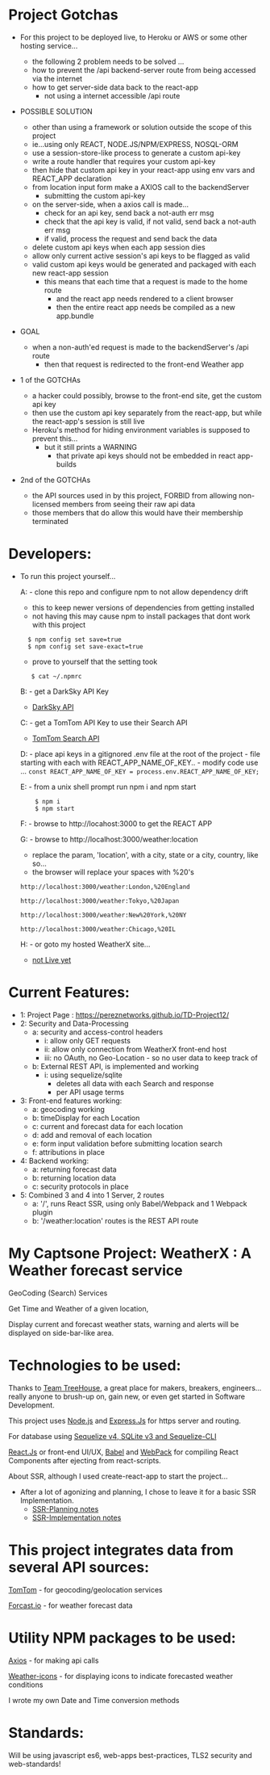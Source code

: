 
# Project Gotchas

- For this project to be deployed live, to Heroku or AWS or some other hosting service...
  - the following 2 problem needs to be solved ...
  - how to prevent the /api backend-server route from being accessed via the internet
  - how to get server-side data back to the react-app
    - not using a internet accessible /api route

- POSSIBLE SOLUTION  
  - other than using a framework or solution outside the scope of this project
  - ie...using only REACT, NODE.JS/NPM/EXPRESS, NOSQL-ORM
  - use a session-store-like process to generate a custom api-key
  - write a route handler that requires your custom api-key
  - then hide that custom api key in your react-app using env vars and REACT_APP declaration
  - from location input form make a AXIOS call to the backendServer
    - submitting the custom api-key
  - on the server-side, when a axios call is made...
    - check for an api key, send back a not-auth err msg
    - check that the api key is valid, if not valid, send back a not-auth err msg
    - if valid, process the request and send back the data
  - delete custom api keys when each app session dies
  - allow only current active session's api keys to be flagged as valid
  - valid custom api keys would be generated and packaged with each new react-app session
    - this means that each time that a request is made to the home route
      - and the react app needs rendered to a client browser
      - then the entire react app needs be compiled as a new app.bundle

- GOAL
  - when a non-auth'ed request is made to the backendServer's /api route  
    - then that request is redirected to the front-end Weather app

- 1 of the GOTCHAs
  - a hacker could possibly, browse to the front-end site, get the custom api key
  - then use the custom api key separately from the react-app, but while the react-app's session is still live
  - Heroku's method for hiding environment variables is supposed to prevent this...
    - but it still prints a WARNING
      - that private api keys should not be embedded in react app-builds
- 2nd of the GOTCHAs
  - the API sources used in by this project, FORBID from allowing non-licensed members from seeing their raw api data
  - those members that do allow this would have their membership terminated

#  Developers:
- To run this project yourself...

  A: - clone this repo and configure npm to not allow dependency drift

     - this to keep newer versions of dependencies from getting installed
     - not having this may cause npm to install packages that dont work with this project
     ```
       $ npm config set save=true
       $ npm config set save-exact=true
     ```
    - prove to yourself that the setting took
     ```
        $ cat ~/.npmrc
     ```
  B: - get a DarkSky API Key
  - [DarkSky API](https://darksky.net/dev)

  C: - get a TomTom API Key to use their Search API
  - [TomTom Search API](https://developer.tomtom.com/search-api/search-api-documentation)

  D: - place api keys in a gitignored .env file at the root of the project
      - file starting with each with REACT_APP_NAME_OF_KEY..
      - modify code use ...
    `const REACT_APP_NAME_OF_KEY = process.env.REACT_APP_NAME_OF_KEY;`

  E: - from a unix shell prompt run npm i and npm start
    ```
        $ npm i
        $ npm start
    ```
  F: - browse to http://locahost:3000 to get the REACT APP

  G: - browse to http://localhost:3000/weather:location

     - replace the param, 'location', with a city, state or a city, country, like so...
     -  the browser will replace your spaces with %20's

      http://localhost:3000/weather:London,%20England

      http://localhost:3000/weather:Tokyo,%20Japan

      http://localhost:3000/weather:New%20York,%20NY

      http://localhost:3000/weather:Chicago,%20IL

  H: - or goto my hosted WeatherX site...
  - [not Live yet](https://almostThere)

# Current Features:

  - 1: Project Page : https://pereznetworks.github.io/TD-Project12/
  - 2: Security and Data-Processing
      - a: security and access-control headers
        - i: allow only GET requests
        - ii: allow only connection from WeatherX front-end host
        - iii: no OAuth, no Geo-Location - so no user data to keep track of
      - b: External REST API, is implemented and working
        - i: using sequelize/sqlite
          - deletes all data with each Search and response
          - per API usage terms
  - 3: Front-end features working:  
      - a: geocoding working
      - b: timeDisplay for each Location
      - c: current and forecast data for each location
      - d: add and removal of each location
      - e: form input validation before submitting location search
      - f: attributions in place
  - 4: Backend working:
      - a: returning forecast data
      - b: returning location data
      - c: security protocols in place
  - 5: Combined 3 and 4 into 1 Server, 2 routes
      - a: '/', runs React SSR, using only Babel/Webpack and 1 Webpack plugin
      - b: '/weather:location' routes is the REST API route

# My Captsone Project:  WeatherX : A Weather forecast service  

GeoCoding (Search) Services

Get Time and Weather of a given location,

Display current and forecast weather stats, warning and alerts will be displayed on side-bar-like area.

# Technologies to be used:

Thanks to [Team TreeHouse](https://teamtreehouse.com), a great place for makers, breakers, engineers... really anyone to brush-up on, gain new, or even get started in Software Development.

This project uses [Node.js](https://nodejs.org/) and [Express.Js](https://expressjs.com/) for https server and routing.

For database using [Sequelize v4, SQLite v3 and Sequelize-CLI](http://docs.sequelizejs.com/)

[React.Js](https://reactjs.org/) or front-end UI/UX, [Babel](https://babeljs.io/) and [WebPack](https://webpack.js.org/concepts) for compiling React Components after ejecting from react-scripts.

About SSR, although I used create-react-app to start the project...
- After a lot of agonizing and planning, I chose to leave it for a basic SSR Implementation.
  - [SSR-Planning notes](./SSR-PLANNING)
  - [SSR-Implementation notes](./SSR-Implementation)

# This project integrates data from several API sources:  

[TomTom](https://developer.tomtom.com/maps-sdk-web) - for geocoding/geolocation services

[Forcast.io](https://darksky.net/dev/docs) - for weather forecast data

# Utility NPM packages to be used:

[Axios](https://www.npmjs.com/package/axios) - for making api calls

[Weather-icons](https://www.npmjs.com/package/weather-icons) - for displaying icons to indicate forecasted weather conditions

I wrote my own Date and Time conversion methods

# Standards:

Will be using javascript es6, web-apps best-practices, TLS2 security and web-standards!
